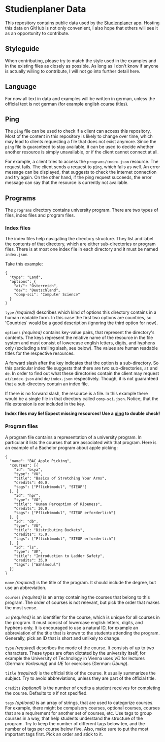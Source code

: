 # Studienplaner Data

This repository contains public data used by the [Studienplaner](http://studienplaner.com) 
app. Hosting this data on GitHub is not only convenient, I also hope that others 
will see it as an opportunity to contribute.

## Styleguide

When contributing, please try to match the style used in the examples and in the 
existing files as closely as possible. As long as I don't know if anyone is 
actually willing to contribute, I will not go into further detail here.

## Language

For now all text in data and examples will be written in german, unless the
official text is not german (for example english course titles).

## Ping

The `ping` file can be used to check if a client can access this repository.
Most of the content in this repository is likely to change over time, which may
lead to clients requesting a file that does not exist anymore. Since the `ping` 
file is guaranteed to stay available, it can be used to decide whether another 
resource is simply unavailable, or if the client cannot connect at all.

For example, a client tries to access the `programs/index.json` resource. The
request fails. The client sends a request to `ping`, which fails as well. An
error message can be displayed, that suggests to check the internet connection
and try again. On the other hand, if the ping request succeeds, the error 
message can say that the resource is currently not available.

## Programs

The `programs` directory contains university program. There are two types of 
files, index files and program files.

### Index files

The index files help navigating the directory structure. They list and label the 
contents of that directory, which are either sub-directories or program files.
There is at most one index file in each directory and it must be named 
`index.json`.

Take this example:

    {
      "type": "Land",
      "options": {
        "at/": "Österreich",
        "de/": "Deutschland",
        "comp-sci": "Computer Science"
      }
    }

`type` *(required)* describes which kind of options this directory contains in
a human readable form. In this case the first two options are countries, so
'Countries' would be a good description (ignoring the third option for now). 

`options` *(required)* contains key-value pairs, that represent the 
directory's contents. The keys represent the relative name of the resource in 
the file system and must consist of lowercase english letters, digits, and 
hyphens only (excluding a trailing slash, see below). The values are human
readable titles for the respective resources.

A forward slash after the key indicates that the option is a sub-directory. So 
this particular index file suggests that there are two sub-directories, `at` 
and `de`. In order to find out what these directories contain the client may 
request `at/index.json` and `de/index.json` respectively. Though, it is not 
guaranteed that a sub-directory contain an index file.

If there is no forward slash, the resource is a file. In this example there 
would be a single file in that directory called `comp-sci.json`. Notice, that
the file extension is *not* included in the key.

**Index files may lie! Expect missing resources! Use a [ping](#ping) to
double check!**

### Program files

A program file contains a representation of a university program. In particular
it lists the courses that are associated with that program. Here is an example
of a Bachelor program about apple picking:

    {
      "name": "BAC Apple Picking",
      "courses": [{
        "id": "bsya",
        "type": "VU",
        "title": "Basics of Stretching Your Arms",
        "credits": 40.0,
        "tags": ["Pflichtmodul", "STEOP"]
      }, {
        "id": "hpr",
        "type": "VO",
        "title": "Human Perception of Ripeness",
        "credits": 30.0,
        "tags": ["Pflichtmodul", "STEOP erforderlich"]
      }, {
        "id": "db",
        "type": "VU",
        "title": "Distributing Buckets",
        "credits": 75.0,
        "tags": ["Pflichtmodul", "STEOP erforderlich"]
      }, {
        "id": "ls",
        "type": "UE",
        "title": "Introduction to Ladder Safety",
        "credits": 35.0
        "tags": ["Wahlmodul"]
      }]
    }
    
`name` *(required)* is the title of the program. It should include the degree,
but use an abbreviation.

`courses` *(required)* is an array containing the courses that belong to this
program. The order of courses is not relevant, but pick the order that makes
the most sense.

`id` *(required)* is an identifier for the course, which is unique for all courses in the
program. It must consist of lowercase english letters, digits, and hyphens only.
It is encouraged to use a natural ID, for example an abbreviation of the title
that is known to the students attending the program. Generally, pick an ID that
is short and unlikely to change.

`type` *(required)* describes the mode of the course. It consists of up to two characters.
These types are often dictated by the university itself, for example the
University of Technology in Vienna uses *VO* for lectures (German: *Vorlesung*)
and *UE* for exercises (German: *Übung*).

`title` *(required)* is the official title of the course. It usually summarizes
the subject. Try to avoid abbreviations, unless they are part of the official 
title.

`credits` *(optional)* is the number of credits a student receives for completing
the course. Defaults to `0` if not specified.

`tags` *(optional)* is an array of strings, that are used to categorize courses.
For example, there might be compulsory courses, optional courses, courses that
are a requirement for another set of courses, etc. Use tags to group courses
in a way, that help students understand the structure of the program. Try to 
keep the number of different tags below ten, and the number of tags per course
below five. Also, make sure to put the most important tags first. Pick an order
and stick to it.
